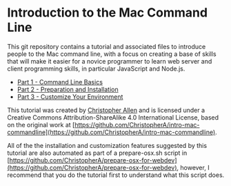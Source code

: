 Introduction to the Mac Command Line
====================================

This git repository contains a tutorial and associated files to introduce people to the Mac command line, with a focus on creating a base of skills that will make it easier for a novice programmer to learn web server and client programming skills, in particular JavaScript and Node.js.

* [Part 1 - Command Line Basics](https://github.com/ChristopherA/intro-mac-command-line/blob/master/part1-basics.md)
* [Part 2 - Preparation and Installation](https://github.com/ChristopherA/intro-mac-command-line/blob/master/part2-prepare.md)
* [Part 3 - Customize Your Environment](https://github.com/ChristopherA/intro-mac-command-line/blob/master/part3-customize.md)

This tutorial was created by [Christopher Allen](mailto:ChristopherA@LifeWithAlacrity.com) and is licensed under a Creative Commons Attribution-ShareAlike 4.0 International License, based on the original work at [https://github.com/ChristopherA/intro-mac-commandline](https://github.com/ChristopherA/intro-mac-commandline).

All of the the installation and customization features suggested by this tutorial are also automated as part of a prepare-osx.sh script in [https://github.com/ChristopherA/prepare-osx-for-webdev](https://github.com/ChristopherA/prepare-osx-for-webdev), however, I recommend that you do the tutorial first to understand what this script does.
